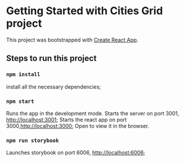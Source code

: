 # Getting Started with Cities Grid project

This project was bootstrapped with [Create React App](https://github.com/facebook/create-react-app).

## Steps to run this project

### `npm install`

install all the necessary dependencies;

### `npm start`

Runs the app in the development mode.
Starts the server on port 3001,  [http://localhost:3001](http://localhost:3001);
Starts the react app on port 3000,[http://localhost:3000](http://localhost:3000);
Open to view it in the browser.

### `npm run storybook`

Launches storybook on port 6006, [http://localhost:6006](http://localhost:6006);
